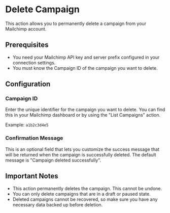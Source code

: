 # Delete Campaign

This action allows you to permanently delete a campaign from your Mailchimp account.

## Prerequisites
- You need your Mailchimp API key and server prefix configured in your connection settings.
- You must know the Campaign ID of the campaign you want to delete.

## Configuration

### Campaign ID
Enter the unique identifier for the campaign you want to delete. You can find this in your Mailchimp dashboard or by using the "List Campaigns" action.

Example: `a1b2c3d4e5`

### Confirmation Message
This is an optional field that lets you customize the success message that will be returned when the campaign is successfully deleted. The default message is "Campaign deleted successfully".

## Important Notes
- This action permanently deletes the campaign. This cannot be undone.
- You can only delete campaigns that are in a draft or paused state.
- Deleted campaigns cannot be recovered, so make sure you have any necessary data backed up before deletion.